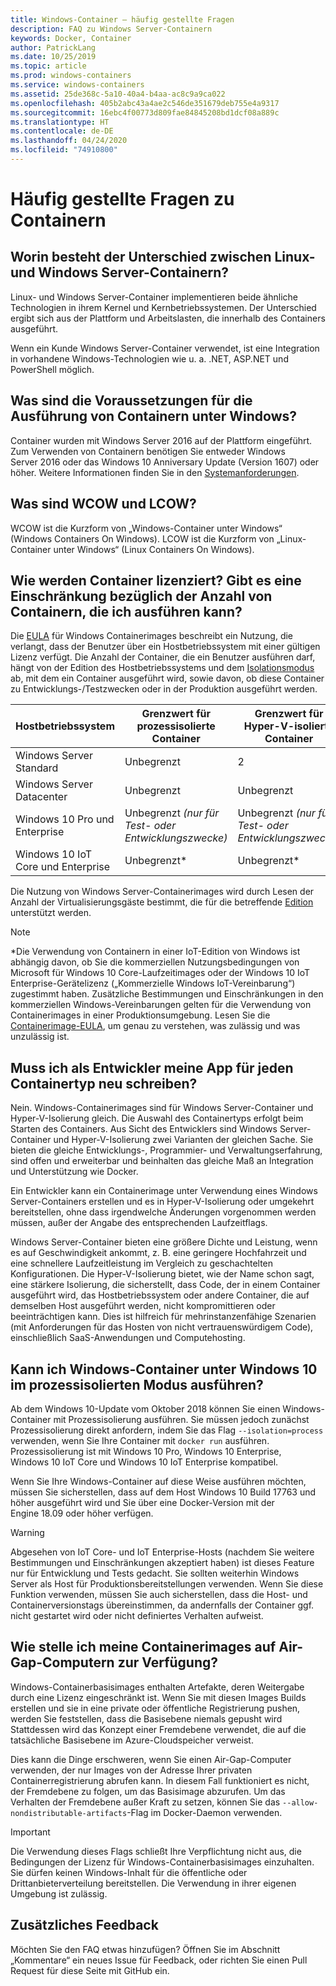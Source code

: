 ```yaml
---
title: Windows-Container – häufig gestellte Fragen
description: FAQ zu Windows Server-Containern
keywords: Docker, Container
author: PatrickLang
ms.date: 10/25/2019
ms.topic: article
ms.prod: windows-containers
ms.service: windows-containers
ms.assetid: 25de368c-5a10-40a4-b4aa-ac8c9a9ca022
ms.openlocfilehash: 405b2abc43a4ae2c546de351679deb755e4a9317
ms.sourcegitcommit: 16ebc4f00773d809fae84845208bd1dcf08a889c
ms.translationtype: HT
ms.contentlocale: de-DE
ms.lasthandoff: 04/24/2020
ms.locfileid: "74910800"
---
```

# <a name="frequently-asked-questions-about-containers"></a>Häufig gestellte Fragen zu Containern

## <a name="whats-the-difference-between-linux-and-windows-server-containers"></a>Worin besteht der Unterschied zwischen Linux- und Windows Server-Containern?

Linux- und Windows Server-Container implementieren beide ähnliche Technologien in ihrem Kernel und Kernbetriebssystemen. Der Unterschied ergibt sich aus der Plattform und Arbeitslasten, die innerhalb des Containers ausgeführt.  

Wenn ein Kunde Windows Server-Container verwendet, ist eine Integration in vorhandene Windows-Technologien wie u. a. .NET, ASP.NET und PowerShell möglich.

## <a name="what-are-the-prerequisites-for-running-containers-on-windows"></a>Was sind die Voraussetzungen für die Ausführung von Containern unter Windows?

Container wurden mit Windows Server 2016 auf der Plattform eingeführt. Zum Verwenden von Containern benötigen Sie entweder Windows Server 2016 oder das Windows 10 Anniversary Update (Version 1607) oder höher. Weitere Informationen finden Sie in den [Systemanforderungen](../deploy-containers/system-requirements.md).

## <a name="what-are-wcow-and-lcow"></a>Was sind WCOW und LCOW?

WCOW ist die Kurzform von „Windows-Container unter Windows“ (Windows Containers On Windows). LCOW ist die Kurzform von „Linux-Container unter Windows“ (Linux Containers On Windows).

## <a name="how-are-containers-licensed-is-there-a-limit-to-the-number-of-containers-i-can-run"></a>Wie werden Container lizenziert? Gibt es eine Einschränkung bezüglich der Anzahl von Containern, die ich ausführen kann?

Die [EULA](../images-eula.md) für Windows Containerimages beschreibt ein Nutzung, die verlangt, dass der Benutzer über ein Hostbetriebssystem mit einer gültigen Lizenz verfügt. Die Anzahl der Container, die ein Benutzer ausführen darf, hängt von der Edition des Hostbetriebssystems und dem [Isolationsmodus](../manage-containers/hyperv-container.md) ab, mit dem ein Container ausgeführt wird, sowie davon, ob diese Container zu Entwicklungs-/Testzwecken oder in der Produktion ausgeführt werden.

|Hostbetriebssystem                                                         |Grenzwert für prozessisolierte Container                   |Grenzwert für Hyper-V-isolierte Container                   |
|----------------------------------------------------------------|---------------------------------------------------|---------------------------------------------------|
|Windows Server Standard                                         |Unbegrenzt                                          |2                                                  |
|Windows Server Datacenter                                       |Unbegrenzt                                          |Unbegrenzt                                          |
|Windows 10 Pro und Enterprise                                   |Unbegrenzt *(nur für Test- oder Entwicklungszwecke)*|Unbegrenzt *(nur für Test- oder Entwicklungszwecke)*|
|Windows 10 IoT Core und Enterprise                             |Unbegrenzt*                                         |Unbegrenzt*                                          |

Die Nutzung von Windows Server-Containerimages wird durch Lesen der Anzahl der Virtualisierungsgäste bestimmt, die für die betreffende [Edition](/windows-server/get-started-19/editions-comparison-19.md) unterstützt werden. <br/>

>[!NOTE]
>\*Die Verwendung von Containern in einer IoT-Edition von Windows ist abhängig davon, ob Sie die kommerziellen Nutzungsbedingungen von Microsoft für Windows 10 Core-Laufzeitimages oder der Windows 10 IoT Enterprise-Gerätelizenz („Kommerzielle Windows IoT-Vereinbarung“) zugestimmt haben. Zusätzliche Bestimmungen und Einschränkungen in den kommerziellen Windows-Vereinbarungen gelten für die Verwendung von Containerimages in einer Produktionsumgebung. Lesen Sie die [Containerimage-EULA](../images-eula.md), um genau zu verstehen, was zulässig und was unzulässig ist.

## <a name="as-a-developer-do-i-have-to-rewrite-my-app-for-each-type-of-container"></a>Muss ich als Entwickler meine App für jeden Containertyp neu schreiben?

Nein. Windows-Containerimages sind für Windows Server-Container und Hyper-V-Isolierung gleich. Die Auswahl des Containertyps erfolgt beim Starten des Containers. Aus Sicht des Entwicklers sind Windows Server-Container und Hyper-V-Isolierung zwei Varianten der gleichen Sache. Sie bieten die gleiche Entwicklungs-, Programmier- und Verwaltungserfahrung, sind offen und erweiterbar und beinhalten das gleiche Maß an Integration und Unterstützung wie Docker.

Ein Entwickler kann ein Containerimage unter Verwendung eines Windows Server-Containers erstellen und es in Hyper-V-Isolierung oder umgekehrt bereitstellen, ohne dass irgendwelche Änderungen vorgenommen werden müssen, außer der Angabe des entsprechenden Laufzeitflags.

Windows Server-Container bieten eine größere Dichte und Leistung, wenn es auf Geschwindigkeit ankommt, z. B. eine geringere Hochfahrzeit und eine schnellere Laufzeitleistung im Vergleich zu geschachtelten Konfigurationen. Die Hyper-V-Isolierung bietet, wie der Name schon sagt, eine stärkere Isolierung, die sicherstellt, dass Code, der in einem Container ausgeführt wird, das Hostbetriebssystem oder andere Container, die auf demselben Host ausgeführt werden, nicht kompromittieren oder beeinträchtigen kann. Dies ist hilfreich für mehrinstanzenfähige Szenarien (mit Anforderungen für das Hosten von nicht vertrauenswürdigem Code), einschließlich SaaS-Anwendungen und Computehosting.

## <a name="can-i-run-windows-containers-in-process-isolated-mode-on-windows-10"></a>Kann ich Windows-Container unter Windows 10 im prozessisolierten Modus ausführen?

Ab dem Windows 10-Update vom Oktober 2018 können Sie einen Windows-Container mit Prozessisolierung ausführen. Sie müssen jedoch zunächst Prozessisolierung direkt anfordern, indem Sie das Flag `--isolation=process` verwenden, wenn Sie Ihre Container mit `docker run` ausführen. Prozessisolierung ist mit Windows 10 Pro, Windows 10 Enterprise, Windows 10 IoT Core und Windows 10 IoT Enterprise kompatibel.

Wenn Sie Ihre Windows-Container auf diese Weise ausführen möchten, müssen Sie sicherstellen, dass auf dem Host Windows 10 Build 17763 und höher ausgeführt wird und Sie über eine Docker-Version mit der Engine 18.09 oder höher verfügen.

> [!WARNING]
> Abgesehen von IoT Core- und IoT Enterprise-Hosts (nachdem Sie weitere Bestimmungen und Einschränkungen akzeptiert haben) ist dieses Feature nur für Entwicklung und Tests gedacht. Sie sollten weiterhin Windows Server als Host für Produktionsbereitstellungen verwenden. Wenn Sie diese Funktion verwenden, müssen Sie auch sicherstellen, dass die Host- und Containerversionstags übereinstimmen, da andernfalls der Container ggf. nicht gestartet wird oder nicht definiertes Verhalten aufweist.

## <a name="how-do-i-make-my-container-images-available-on-air-gapped-machines"></a>Wie stelle ich meine Containerimages auf Air-Gap-Computern zur Verfügung?

Windows-Containerbasisimages enthalten Artefakte, deren Weitergabe durch eine Lizenz eingeschränkt ist. Wenn Sie mit diesen Images Builds erstellen und sie in eine private oder öffentliche Registrierung pushen, werden Sie feststellen, dass die Basisebene niemals gepusht wird Stattdessen wird das Konzept einer Fremdebene verwendet, die auf die tatsächliche Basisebene im Azure-Cloudspeicher verweist.

Dies kann die Dinge erschweren, wenn Sie einen Air-Gap-Computer verwenden, der nur Images von der Adresse Ihrer privaten Containerregistrierung abrufen kann. In diesem Fall funktioniert es nicht, der Fremdebene zu folgen, um das Basisimage abzurufen. Um das Verhalten der Fremdebene außer Kraft zu setzen, können Sie das `--allow-nondistributable-artifacts`-Flag im Docker-Daemon verwenden.

> [!IMPORTANT]
> Die Verwendung dieses Flags schließt Ihre Verpflichtung nicht aus, die Bedingungen der Lizenz für Windows-Containerbasisimages einzuhalten. Sie dürfen keinen Windows-Inhalt für die öffentliche oder Drittanbieterverteilung bereitstellen. Die Verwendung in ihrer eigenen Umgebung ist zulässig.

## <a name="additional-feedback"></a>Zusätzliches Feedback

Möchten Sie den FAQ etwas hinzufügen? Öffnen Sie im Abschnitt „Kommentare“ ein neues Issue für Feedback, oder richten Sie einen Pull Request für diese Seite mit GitHub ein.
